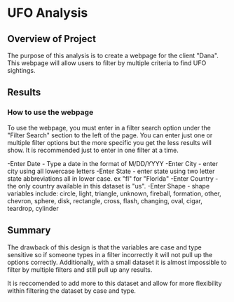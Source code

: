 # UFO Analysis

## Overview of Project

The purpose of this analysis is to create a webpage for the client "Dana". This webpage will allow users to filter by multiple criteria to find UFO sightings. 


## Results

### How to use the webpage

To use the webpage, you must enter in a filter search option under the "Filter Search" section to the left of the page. You can enter just one or multiple filter options but the more specific you get the less results will show. It is recommended just to enter in one filter at a time. 

-Enter Date - Type a date in the format of M/DD/YYYY
-Enter City - enter city using all lowercase letters
-Enter State - enter state using two letter state abbreviations all in lower case. ex "fl" for "Florida"
-Enter Country - the only country available in this dataset is "us". 
-Enter Shape - shape variables include: circle, light, triangle, unknown, fireball, formation, other, chevron, sphere, disk, rectangle, cross, flash, changing, oval, cigar, teardrop, cylinder


## Summary
The drawback of this design is that the variables are case and type sensitive so if someone types in a filter incorrectly it will not pull up the options correctly. Additionally, with a small dataset it is almost impossible to filter by multiple filters and still pull up any results. 

It is reccomended to add more to this dataset and allow for more flexibility within filtering the dataset by case and type. 
